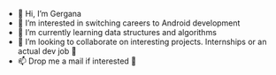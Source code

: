 - 👋 Hi, I’m Gergana
- 👀 I’m interested in switching careers to Android development
- 🌱 I’m currently learning data structures and algorithms
- 💞️ I’m looking to collaborate on interesting projects. Internships or an actual dev job 🙂
- 📫 Drop me a mail if interested 💫

<!---
GerganaT/GerganaT is a ✨ special ✨ repository because its `README.md` (this file) appears on your GitHub profile.
You can click the Preview link to take a look at your changes.
--->
